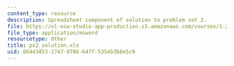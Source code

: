 ```yaml
---
content_type: resource
description: Spreadsheet component of solution to problem set 2.
file: https://ol-ocw-studio-app-production.s3.amazonaws.com/courses/1-224j-carrier-systems-fall-2003/8644345327479786647f5354b3b8e5c9_ps2_solution.xls
file_type: application/msword
resourcetype: Other
title: ps2_solution.xls
uid: 86443453-2747-9786-647f-5354b3b8e5c9
---
```

